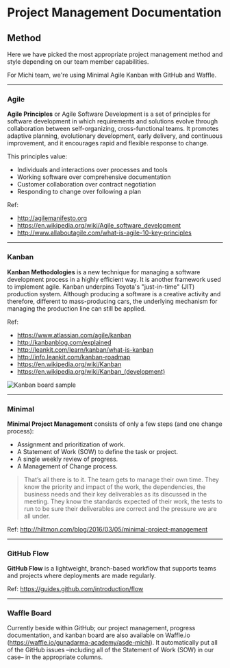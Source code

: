 Project Management Documentation
================================

Method
------

Here we have picked the most appropriate project management method and style depending on our team member capabilities.

For Michi team, we're using Minimal Agile Kanban with GitHub and Waffle.

---

### Agile

**Agile Principles** or Agile Software Development is a set of principles for software development in which requirements and solutions evolve through collaboration between self-organizing, cross-functional teams. It promotes adaptive planning, evolutionary development, early delivery, and continuous improvement, and it encourages rapid and flexible response to change.

This principles value:
- Individuals and interactions over processes and tools
- Working software over comprehensive documentation
- Customer collaboration over contract negotiation
- Responding to change over following a plan

Ref:
- http://agilemanifesto.org
- https://en.wikipedia.org/wiki/Agile_software_development
- http://www.allaboutagile.com/what-is-agile-10-key-principles

---

### Kanban

**Kanban Methodologies** is a new technique for managing a software development process in a highly efficient way. It is another framework used to implement agile. Kanban underpins Toyota's "just-in-time" (JIT) production system. Although producing a software is a creative activity and therefore, different to mass-producing cars, the underlying mechanism for managing the production line can still be applied.

Ref:
- https://www.atlassian.com/agile/kanban
- http://kanbanblog.com/explained
- http://leankit.com/learn/kanban/what-is-kanban
- http://info.leankit.com/kanban-roadmap
- https://en.wikipedia.org/wiki/Kanban
- https://en.wikipedia.org/wiki/Kanban_(development)

![Kanban board sample](http://leankit.com/learn/wp-content/uploads/2015/11/kanban-board-e60650d1-1.jpg)

---

### Minimal

**Minimal Project Management** consists of only a few steps (and one change process):

- Assignment and prioritization of work.
- A Statement of Work (SOW) to define the task or project.
- A single weekly review of progress.
- A Management of Change process.

> That’s all there is to it. The team gets to manage their own time. They know the priority and impact of the work, the dependencies, the business needs and their key deliverables as its discussed in the meeting. They know the standards expected of their work, the tests to run to be sure their deliverables are correct and the pressure we are all under.

Ref: http://hiltmon.com/blog/2016/03/05/minimal-project-management

---

### GitHub Flow

**GitHub Flow** is a lightweight, branch-based workflow that supports teams and projects where deployments are made regularly.

Ref: https://guides.github.com/introduction/flow

---

### Waffle Board

Currently beside within GitHub; our project management, progress documentation, and kanban board are also available on Waffle.io (https://waffle.io/gunadarma-academy/asde-michi). It automatically put all of the GitHub issues –including all of the Statement of Work (SOW) in our case– in the appropriate columns.
